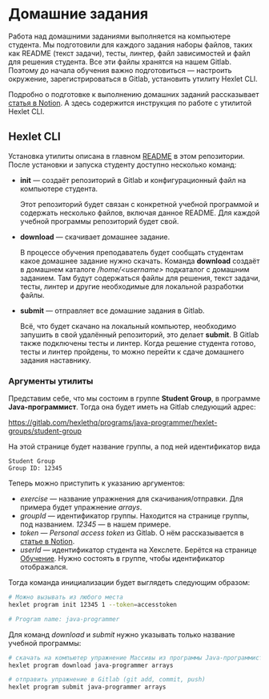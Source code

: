 # Домашние задания

Работа над домашними заданиями выполняется на компьютере студента. Мы подготовили для каждого задания наборы файлов, таких как README (текст задачи), тесты, линтер, файл зависимостей и файл для решения студента. Все эти файлы хранятся на нашем Gitlab. Поэтому до начала обучения важно подготовиться — настроить окружение, зарегистрироваться в Gitlab, установить утилиту Hexlet CLI.

Подробно о подготовке к выполнению домашних заданий рассказывает [статья в Notion](https://www.notion.so/hexlet/780f724542b14ecb883a6ebf8ea6e54e). А здесь содержится инструкция по работе с утилитой Hexlet CLI.

## Hexlet CLI

Установка утилиты описана в главном [README](/README.md) в этом репозитории. После установки и запуска студенту доступно несколько команд:
* **init** — создаёт репозиторий в Gitlab и конфигурационный файл на компьютере студента.

    Этот репозиторий будет связан с конкретной учебной программой и содержать несколько файлов, включая данное README. Для каждой учебной программы репозиторий будет свой. 

* **download** — скачивает домашнее задание.

    В процессе обучения преподаватель будет сообщать студентам какое домашнее задание нужно скачать. Команда 
  **download** создаёт в домашнем каталоге */home/&lt;username&gt;* подкаталог с домашним заданием. Там будут содержаться файлы 
  для решения, текст задачи, тесты, линтер и другие необходимые для локальной разработки файлы.

* **submit** — отправляет все домашние задания в Gitlab.

    Всё, что будет скачано на локальный компьютер, необходимо запушить в свой удалённый репозиторий, это делает 
  **submit**. В Gitlab также подключены тесты и линтер. Когда решение студента готово, тесты и линтер пройдены, то 
  можно перейти к сдаче домашнего задания наставнику.

### Аргументы утилиты

Представим себе, что мы состоим в группе **Student Group**, в программе **Java-программист**. Тогда она будет иметь на Gitlab следующий адрес:

https://gitlab.com/hexlethq/programs/java-programmer/hexlet-groups/student-group

На этой странице будет название группы, а под ней идентификатор вида

```text
Student Group
Group ID: 12345
```

Теперь можно приступить к указанию аргументов:

* *exercise* — название упражнения для скачивания/отправки. Для примера будет упражнение *arrays*.
* *groupId* — идентификатор группы. Находится на странице группы, под названием. *12345* — в нашем примере.
* *token* — *Personal access token* из Gitlab. О нём рассказывается в [статье в Notion](https://www.notion.so/hexlet/780f724542b14ecb883a6ebf8ea6e54e). 
* *userId* — идентификатор студента на Хекслете. Берётся на странице [Обучение](https://ru.hexlet.io/my/learning). Нужно состоять в группе, чтобы идентификатор отображался.

Тогда команда инициализации будет выглядеть следующим образом:

```sh
# Можно вызывать из любого места
hexlet program init 12345 1 --token=accesstoken

# Program name: java-programmer
```

Для команд *download* и *submit* нужно указывать только название учебной программы:

```sh
# скачать на компьютер упражнение Массивы из программы Java-программист
hexlet program download java-programmer arrays

# отправить упражнение в Gitlab (git add, commit, push)
hexlet program submit java-programmer arrays 
```
